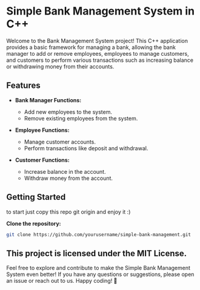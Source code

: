 # Simple Bank Management System in C++

Welcome to the Bank Management System project! This C++ application provides a basic framework for managing a bank, allowing the bank manager to add or remove employees, employees to manage customers, and customers to perform various transactions such as increasing balance or withdrawing money from their accounts.

## Features

- **Bank Manager Functions:**
  - Add new employees to the system.
  - Remove existing employees from the system.

- **Employee Functions:**
  - Manage customer accounts.
  - Perform transactions like deposit and withdrawal.

- **Customer Functions:**
  - Increase balance in the account.
  - Withdraw money from the account.

## Getting Started

to start just copy this repo git origin and enjoy it :)

**Clone the repository:**
   ```bash
   git clone https://github.com/yourusername/simple-bank-management.git
   ```

## This project is licensed under the MIT License.

Feel free to explore and contribute to make the Simple Bank Management System even better! If you have any questions or suggestions, please open an issue or reach out to us. Happy coding! 🚀
